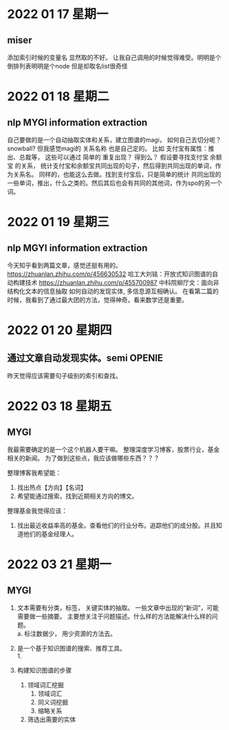 # 2022 01 17 星期一
## miser 
添加索引时候的变量名 显然取的不好。 让我自己调用的时候觉得难受。明明是个倒排列表明明是个node 但是却取名list很奇怪

# 2022 01 18 星期二
## nlp MYGI information extraction
自己要做的是一个自动抽取实体和关系，建立图谱的magi， 
如何自己去切分呢？snowball?
但我感觉magi的 关系名称 也是自己定的。
比如 支付宝有属性：推出、总裁等， 这些可以通过 简单的 重复出现？ 得到么？
假设要寻找支付宝 余额宝 的关系，
统计支付宝和余额宝共同出现的句子，然后得到共同出现的单词，作为关系名。
同样的，也能这么去做。找到支付宝后，只是简单的统计 共同出现的一些单词，推出，什么之类的。然后其后也会有共同的其他词，作为spo的另一个词。

# 2022 01 19 星期三 
## nlp MGYI information extraction
今天知乎看到两篇文章，感觉还挺有用的。
https://zhuanlan.zhihu.com/p/456630532 哈工大刘铭：开放式知识图谱的自动构建技术
https://zhuanlan.zhihu.com/p/455700987 中科院柳厅文：面向非结构化文本的信息抽取
如何自动的发现实体, 多信息源互相确认。
在看第二篇的时候，我看到了通过最大团的方法，觉得神奇，看来数学还是重要。

# 2022 01 20 星期四 
## 通过文章自动发现实体。semi OPENIE
昨天觉得应该需要句子级别的索引和查找。

# 2022 03 18 星期五
## MYGI
我最需要确定的是一个这个机器人要干嘛。
整理深度学习博客，股票行业，基金相关的新闻。
为了做到这些点，我应该做哪些东西？？？

整理博客我希望能：
1. 找出热点【方向】【名词】
2. 希望能通过搜索，找到近期相关方向的博文。

整理基金我觉得应该：
1. 找出最近收益率高的基金。查看他们的行业分布。追踪他们的成分股。并且知道他们的基金经理人。

# 2022 03 21 星期一
## MYGI
1. 文本需要有分类，标签， 关键实体的抽取。 一些文章中出现的“新词”，可能需要做一些摘要。
   主要想关注于问题描述。什么样的方法能解决什么样的问题。   
    a. 标注数据少， 用少资源的方法去。

2. 是一个基于知识图谱的搜索、推荐工具。  
    1. 

3. 构建知识图谱的步骤
   1. 领域词汇挖掘
      1. 领域词汇
      2. 同义词挖掘
      3. 缩略关系
   2. 筛选出需要的实体
   











